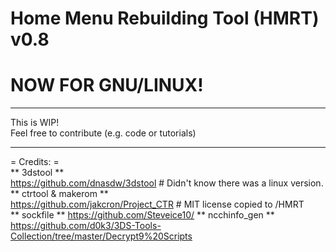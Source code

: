 Home Menu Rebuilding Tool (HMRT) v0.8  
=====================================  
# NOW FOR GNU/LINUX!  

----
  
This is WIP!  
Feel free to contribute (e.g. code or tutorials)  

----
  
= Credits: =    
** 3dstool **  
https://github.com/dnasdw/3dstool # Didn't know there was a linux version.  
** ctrtool & makerom **  
https://github.com/jakcron/Project_CTR # MIT license copied to /HMRT  
** sockfile **
https://github.com/Steveice10/
** ncchinfo_gen **
https://github.com/d0k3/3DS-Tools-Collection/tree/master/Decrypt9%20Scripts

  
